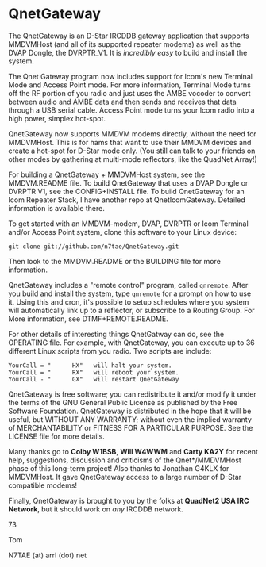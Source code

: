 QnetGateway
===========

The QnetGateway is an D-Star IRCDDB gateway application that supports MMDVMHost (and all of its supported repeater modems) as well as the DVAP Dongle, the DVRPTR_V1. It is *incredibly easy* to build and install the system.

The Qnet Gateway program now includes support for Icom's new Terminal Mode and Access Point mode. For more information, Terminal Mode turns off the RF portion of you radio and just uses the AMBE vocoder to convert between audio and AMBE data and then sends and receives that data through a USB serial cable. Access Point mode turns your Icom radio into a high power, simplex hot-spot.

QnetGateway now supports MMDVM modems directly, without the need for MMDVMHost. This is for hams that want to use their MMDVM devices and create a hot-spot for D-Star mode only. (You still can talk to your friends on other modes by gathering at multi-mode reflectors, like the QuadNet Array!)

For building a QnetGateway + MMDVMHost system, see the MMDVM.README file. To build QnetGateway that uses a DVAP Dongle or DVRPTR V1, see the CONFIG+INSTALL file. To build QnetGateway for an Icom Repeater Stack, I have another repo at QnetIcomGateway. Detailed information is available there.

To get started with an MMDVM-modem, DVAP, DVRPTR or Icom Terminal and/or Access Point system, clone this software to your Linux device:

```
git clone git://github.com/n7tae/QnetGateway.git
```

Then look to the MMDVM.README or the BUILDING file for more information.

QnetGateway includes a "remote control" program, called `qnremote`. After you build and install the system, type `qnremote` for a prompt on how to use it. Using this and cron, it's possible to setup schedules where you system will automatically link up to a reflector, or subscribe to a Routing Group. For More information, see DTMF+REMOTE.README.

For other details of interesting things QnetGatway can do, see the OPERATING file. For example, with QnetGateway, you can execute up to 36 different Linux scripts from you radio. Two scripts are include:

```
YourCall = "      HX"   will halt your system.
YourCall = "      RX"   will reboot your system.
YourCall - "      GX"   will restart QnetGateway
```

QnetGateway is free software; you can redistribute it and/or modify it under the terms of the GNU General Public License as published by the Free Software Foundation. QnetGateway is distributed in the hope that it will be useful, but WITHOUT ANY WARRANTY; without even the implied warranty of MERCHANTABILITY or FITNESS FOR A PARTICULAR PURPOSE. See the LICENSE file for more details.

Many thanks go to **Colby W1BSB**, **Will W4WWM** and **Carty KA2Y** for recent help, suggestions, discussion and criticisms of the Qnet*/MMDVMHost phase of this long-term project! Also thanks to Jonathan G4KLX for MMDVMHost. It gave QnetGateway access to a large number of D-Star compatible modems!

Finally, QnetGateway is brought to you by the folks at **QuadNet2 USA IRC Network**, but it should work on *any* IRCDDB network.

73

Tom

N7TAE (at) arrl (dot) net
